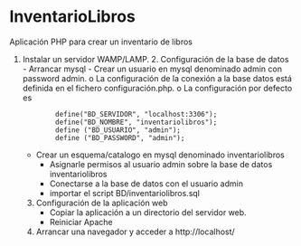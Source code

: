 # InventarioLibros
Aplicación PHP para crear un inventario de libros

1.	Instalar un servidor WAMP/LAMP.
	2.	Configuración de la base de datos
		-	Arrancar mysql
		-	Crear un usuario en mysql denominado admin con password admin.
			o La configuración de la conexión a la base datos está definida en el fichero configuración.php.
 			o La configuración por defecto es
				
				define("BD_SERVIDOR", "localhost:3306");
				define("BD_NOMBRE", "inventariolibros");
				define ("BD_USUARIO", "admin");
				define ("BD_PASSWORD", "admin");

    - Crear un esquema/catalogo en mysql denominado inventariolibros
		-	Asignarle permisos al usuario admin sobre la base de datos inventariolibros
		-	Conectarse a la base de datos con el usuario admin 
		-	importar el script BD/inventariolibros.sql
			
	3.	Configuración de la aplicación web
		-	Copiar la aplicación a un directorio del servidor web.
		-	Reiniciar Apache
	4.	Arrancar una navegador y acceder a http://localhost/
